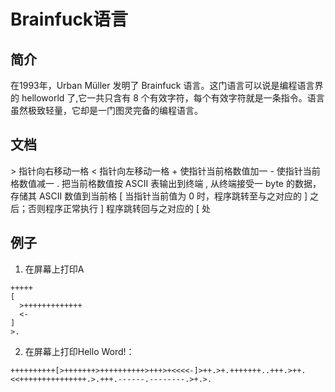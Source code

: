 # Brainfuck语言

## 简介
在1993年，Urban Müller 发明了 Brainfuck 语言。这门语言可以说是编程语言界的 helloworld 了,它一共只含有 8 个有效字符，每个有效字符就是一条指令。语言虽然极致轻量，它却是一门图灵完备的编程语言。

## 文档
\> 指针向右移动一格
\< 指针向左移动一格 
\+ 使指针当前格数值加一 
\- 使指针当前格数值减一 
\. 把当前格数值按 ASCII 表输出到终端 
\, 从终端接受一 byte 的数据，存储其 ASCII 数值到当前格 
\[ 当指针当前值为 0 时，程序跳转至与之对应的 ] 之后；否则程序正常执行 
] 程序跳转回与之对应的 [ 处

## 例子

1. 在屏幕上打印A
```
+++++
[
  >+++++++++++++
  <-
]
>.
```

2. 在屏幕上打印Hello Word!：

```
++++++++++[>+++++++>++++++++++>+++>+<<<<-]>++.>+.+++++++..+++.>++.<<+++++++++++++++.>.+++.------.--------.>+.>.
```